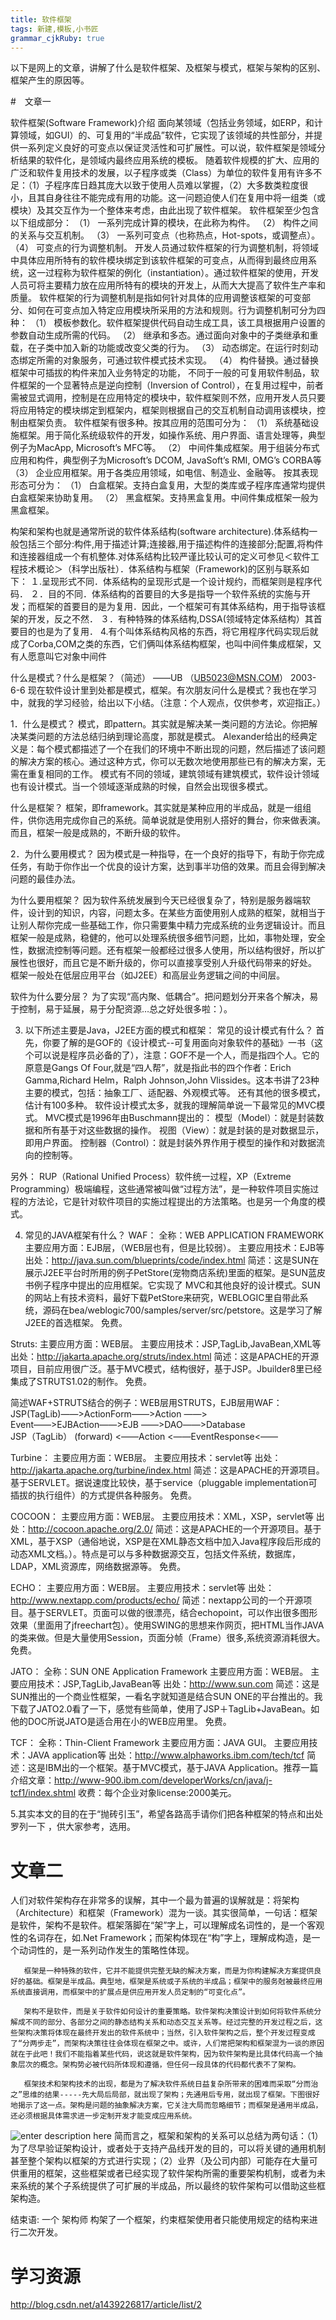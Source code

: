 ```yaml
---
title: 软件框架
tags: 新建,模板,小书匠
grammar_cjkRuby: true
---
```


以下是网上的文章，讲解了什么是软件框架、及框架与模式，框架与架构的区别、框架产生的原因等。

#　文章一

软件框架(Software Framework)介绍 
面向某领域（包括业务领域，如ERP，和计算领域，如GUI）的、可复用的“半成品”软件，它实现了该领域的共性部分，并提供一系列定义良好的可变点以保证灵活性和可扩展性。可以说，软件框架是领域分析结果的软件化，是领域内最终应用系统的模板。 
随着软件规模的扩大、应用的广泛和软件复用技术的发展，以子程序或类（Class）为单位的软件复用有许多不足：（1）子程序库日趋其庞大以致于使用人员难以掌握，（2）大多数类粒度很小，且其自身往往不能完成有用的功能。这一问题迫使人们在复用中将一组类（或模块）及其交互作为一个整体来考虑，由此出现了软件框架。 
软件框架至少包含以下组成部分： 
（1） 一系列完成计算的模块，在此称为构件。 
（2） 构件之间的关系与交互机制。 
（3） 一系列可变点（也称热点，Hot-spots，或调整点）。 
（4） 可变点的行为调整机制。 
开发人员通过软件框架的行为调整机制，将领域中具体应用所特有的软件模块绑定到该软件框架的可变点，从而得到最终应用系统，这一过程称为软件框架的例化（instantiation）。通过软件框架的使用，开发人员可将主要精力放在应用所特有的模块的开发上，从而大大提高了软件生产率和质量。 
软件框架的行为调整机制是指如何针对具体的应用调整该框架的可变部分、如何在可变点加入特定应用模块所采用的方法和规则。行为调整机制可分为四种： 
（1） 模板参数化。软件框架提供代码自动生成工具，该工具根据用户设置的参数自动生成所需的代码。 
（2） 继承和多态。通过面向对象中的子类继承和重载，在子类中加入新的功能或改变父类的行为。 
（3） 动态绑定。在运行时刻动态绑定所需的对象服务，可通过软件模式技术实现。 
（4） 构件替换。通过替换框架中可插拔的构件来加入业务特定的功能， 
不同于一般的可复用软件制品，软件框架的一个显著特点是逆向控制（Inversion of Control），在复用过程中，前者需被显式调用，控制是在应用特定的模块中，软件框架则不然，应用开发人员只要将应用特定的模块绑定到框架内，框架则根据自己的交互机制自动调用该模块，控制由框架负责。 
软件框架有很多种。按其应用的范围可分为： 
（1） 系统基础设施框架。用于简化系统级软件的开发，如操作系统、用户界面、语言处理等，典型例子为MacApp, Microsoft’s MFC等。 
（2） 中间件集成框架。用于组装分布式应用和构件，典型例子为Microsoft’s DCOM, JavaSoft’s RMI, OMG’s CORBA等 
（3） 企业应用框架。用于各类应用领域，如电信、制造业、金融等。 
按其表现形态可分为： 
（1） 白盒框架。支持白盒复用，大型的类库或子程序库通常均提供白盒框架来协助复用。 
（2） 黑盒框架。支持黑盒复用。中间件集成框架一般为黑盒框架。

构架和架构也就是通常所说的软件体系结构(software architecture).体系结构一般包括三个部分:构件,用于描述计算;连接器,用于描述构件的连接部分;配置,将构件和连接器组成一个有机整体.对体系结构比较严谨比较认可的定义可参见＜软件工程技术概论＞（科学出版社）．体系结构与框架（Framework)的区别与联系如下： 
１.呈现形式不同．体系结构的呈现形式是一个设计规约，而框架则是程序代码． 
２．目的不同．体系结构的首要目的大多是指导一个软件系统的实施与开发；而框架的首要目的是为复用．因此，一个框架可有其体系结构，用于指导该框架的开发，反之不然． 
３．有种特殊的体系结构,DSSA(领域特定体系结构）其首要目的也是为了复用． 
4.有个叫体系结构风格的东西，将它用程序代码实现后就成了Corba,COM之类的东西，它们俩叫体系结构框架，也叫中间件集成框架，又有人愿意叫它对象中间件

什么是模式？什么是框架？（简述）
                                        ――UB （UB5023@MSN.COM） 2003-6-6
   现在软件设计里到处都是模式，框架。有次朋友问什么是模式？我也在学习中，就我的学习经验，给出以下小结。（注意：个人观点，仅供参考，欢迎指正。）

1．什么是模式？
模式，即pattern。其实就是解决某一类问题的方法论。你把解决某类问题的方法总结归纳到理论高度，那就是模式。
Alexander给出的经典定义是：每个模式都描述了一个在我们的环境中不断出现的问题，然后描述了该问题的解决方案的核心。通过这种方式，你可以无数次地使用那些已有的解决方案，无需在重复相同的工作。
模式有不同的领域，建筑领域有建筑模式，软件设计领域也有设计模式。当一个领域逐渐成熟的时候，自然会出现很多模式。

什么是框架？
框架，即framework。其实就是某种应用的半成品，就是一组组件，供你选用完成你自己的系统。简单说就是使用别人搭好的舞台，你来做表演。而且，框架一般是成熟的，不断升级的软件。

2．为什么要用模式？
因为模式是一种指导，在一个良好的指导下，有助于你完成任务，有助于你作出一个优良的设计方案，达到事半功倍的效果。而且会得到解决问题的最佳办法。

为什么要用框架？
因为软件系统发展到今天已经很复杂了，特别是服务器端软件，设计到的知识，内容，问题太多。在某些方面使用别人成熟的框架，就相当于让别人帮你完成一些基础工作，你只需要集中精力完成系统的业务逻辑设计。而且框架一般是成熟，稳健的，他可以处理系统很多细节问题，比如，事物处理，安全性，数据流控制等问题。还有框架一般都经过很多人使用，所以结构很好，所以扩展性也很好，而且它是不断升级的，你可以直接享受别人升级代码带来的好处。
框架一般处在低层应用平台（如J2EE）和高层业务逻辑之间的中间层。

软件为什么要分层？
    为了实现“高内聚、低耦合”。把问题划分开来各个解决，易于控制，易于延展，易于分配资源…总之好处很多啦：）。

3. 以下所述主要是Java，J2EE方面的模式和框架：
  常见的设计模式有什么？
   首先，你要了解的是GOF的《设计模式--可复用面向对象软件的基础》一书（这个可以说是程序员必备的了），注意：GOF不是一个人，而是指四个人。它的原意是Gangs Of Four,就是“四人帮”，就是指此书的四个作者：Erich Gamma,Richard Helm，Ralph Johnson,John Vlissides。这本书讲了23种主要的模式，包括：抽象工厂、适配器、外观模式等。
还有其他的很多模式，估计有100多种。
软件设计模式太多，就我的理解简单说一下最常见的MVC模式。
MVC模式是1996年由Buschmann提出的：
  模型（Model）：就是封装数据和所有基于对这些数据的操作。
  视图（View）：就是封装的是对数据显示，即用户界面。
  控制器（Control）：就是封装外界作用于模型的操作和对数据流向的控制等。

另外：
RUP（Rational Unified Process）软件统一过程，XP（Extreme Programming）极端编程，这些通常被叫做“过程方法”，是一种软件项目实施过程的方法论，它是针对软件项目的实施过程提出的方法策略。也是另一个角度的模式。

4. 常见的JAVA框架有什么？
WAF：
全称：WEB APPLICATION FRAMEWORK
主要应用方面：EJB层，（WEB层也有，但是比较弱）。
主要应用技术：EJB等
出处：http://java.sun.com/blueprints/code/index.html
简述：这是SUN在展示J2EE平台时所用的例子PetStore(宠物商店系统)里面的框架。是SUN蓝皮书例子程序中提出的应用框架。它实现了 MVC和其他良好的设计模式。SUN的网站上有技术资料，最好下载PetStore来研究，WEBLOGIC里自带此系统，源码在bea/weblogic700/samples/server/src/petstore。这是学习了解J2EE的首选框架。
免费。

Struts:
主要应用方面：WEB层。
主要应用技术：JSP,TagLib,JavaBean,XML等
出处：http://jakarta.apache.org/struts/index.html
简述：这是APACHE的开源项目，目前应用很广泛。基于MVC模式，结构很好，基于JSP。Jbuilder8里已经集成了STRUTS1.02的制作。
免费。

简述WAF+STRUTS结合的例子：WEB层用STRUTS，EJB层用WAF：
JSP(TagLib)――>ActionForm――>Action  ――>
  Event――>EJBAction――>EJB    ――>DAO――>Database  
JSP（TagLib） (forward) <――Action  <――EventResponse<――                 

Turbine：
主要应用方面：WEB层。
主要应用技术：servlet等
出处：http://jakarta.apache.org/turbine/index.html
简述：这是APACHE的开源项目。基于SERVLET。据说速度比较快，基于service（pluggable implementation可插拔的执行组件）的方式提供各种服务。
免费。

COCOON：
主要应用方面：WEB层。
主要应用技术：XML，XSP，servlet等
出处：http://cocoon.apache.org/2.0/
简述：这是APACHE的一个开源项目。基于XML，基于XSP（通俗地说，XSP是在XML静态文档中加入Java程序段后形成的动态XML文档。）。特点是可以与多种数据源交互，包括文件系统，数据库，LDAP，XML资源库，网络数据源等。
免费。

ECHO：
主要应用方面：WEB层。
主要应用技术：servlet等
出处：http://www.nextapp.com/products/echo/
简述：nextapp公司的一个开源项目。基于SERVLET。页面可以做的很漂亮，结合echopoint，可以作出很多图形效果（里面用了jfreechart包）。使用SWING的思想来作网页，把HTML当作JAVA的类来做。但是大量使用Session，页面分帧（Frame）很多,系统资源消耗很大。
免费。

JATO：
全称：SUN ONE Application Framework
主要应用方面：WEB层。
主要应用技术：JSP,TagLib,JavaBean等
出处：http://www.sun.com
简述：这是SUN推出的一个商业性框架，一看名字就知道是结合SUN ONE的平台推出的。我下载了JATO2.0看了一下，感觉有些简单，使用了JSP＋TagLib+JavaBean。如他的DOC所说JATO是适合用在小的WEB应用里。
免费。

TCF：
全称：Thin-Client Framework
主要应用方面：JAVA GUI。
主要应用技术：JAVA application等
出处：http://www.alphaworks.ibm.com/tech/tcf
简述：这是IBM出的一个框架。基于MVC模式，基于JAVA Application。推荐一篇介绍文章：http://www-900.ibm.com/developerWorks/cn/java/j-tcf1/index.shtml
收费：每个企业对象license:2000美元。 


5.其实本文的目的在于“抛砖引玉”，希望各路高手请你们把各种框架的特点和出处罗列一下 ，供大家参考，选用。


# 文章二

 人们对软件架构存在非常多的误解，其中一个最为普遍的误解就是：将架构（Architecture）和框架（Framework）混为一谈。其实很简单，一句话：框架是软件，架构不是软件。框架落脚在“架”字上，可以理解成名词性的，是一个客观性的名词存在，如.Net Framework；而架构体现在“构”字上，理解成构造，是一个动词性的，是一系列动作发生的策略性体现。

       框架是一种特殊的软件，它并不能提供完整无缺的解决方案，而是为你构建解决方案提供良好的基础。框架是半成品。典型地，框架是系统或子系统的半成品；框架中的服务尅被最终应用系统直接调用，而框架中的扩展点是供应用开发人员定制的“可变化点”。

       架构不是软件，而是关于软件如何设计的重要策略。软件架构决策设计到如何将软件系统分解成不同的部分、各部分之间的静态结构关系和动态交互关系等。经过完整的开发过程之后，这些架构决策将体现在最终开发出的软件系统中；当然，引入软件架构之后，整个开发过程变成了“分两步走”，而架构决策往往会体现在框架之中。或许，人们常把架构和框架混为一谈的原因就在于此吧！我们不能指着某些代码，说这就是软件架构，因为软件架构是比具体代码高一个抽象层次的概念。架构势必被代码所体现和遵循，但任何一段具体的代码都代表不了架构。

       框架技术和架构技术的出现，都是为了解决软件系统日益复杂所带来的困难而采取“分而治之”思维的结果-----先大局后局部，就出现了架构；先通用后专用，就出现了框架。下图很好地揭示了这一点。架构是问题的抽象解决方案，它关注大局而忽略细节；而框架是通用半成品，还必须根据具体需求进一步定制开发才能变成应用系统。

![enter description here][1]
       简而言之，框架和架构的关系可以总结为两句话：（1）为了尽早验证架构设计，或者处于支持产品线开发的目的，可以将关键的通用机制甚至整个架构以框架的方式进行实现；（2）业界（及公司内部）可能存在大量可供重用的框架，这些框架或者已经实现了软件架构所需的重要架构机制，或者为未来系统的某个子系统提供了可扩展的半成品，所以最终的软件架构可以借助这些框架构造。


  [1]: ./images/1497065648123.jpg "1497065648123.jpg"
  
  
  
  结束语:
  一个 架构师 构架了一个框架，约束框架使用者只能使用规定的结构来进行二次开发。
  
  
  # 学习资源
  
  http://blog.csdn.net/a1439226817/article/list/2